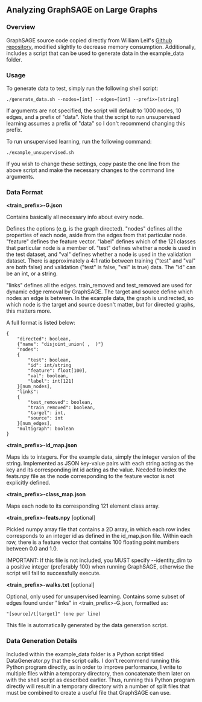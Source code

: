 ## Analyzing GraphSAGE on Large Graphs

### Overview

GraphSAGE source code copied directly from William Leif's [Github repository](https://github.com/williamleif/GraphSAGE), modified slightly to decrease memory consumption. Additionally, includes a script that can be used to generate data in the example_data folder.

### Usage

To generate data to test, simply run the following shell script:

	./generate_data.sh --nodes=[int] --edges=[int] --prefix=[string]

If arguments are not specified, the script will default to 1000 nodes, 10 edges, and a prefix of "data". Note that the script to run unsupervised learning assumes a prefix of "data" so I don't recommend changing this prefix.

To run unsupervised learning, run the following command:

	./example_unsupervised.sh
	
If you wish to change these settings, copy paste the one line from the above script and make the necessary changes to the command line arguments.

### Data Format

**<train_prefix>-G.json**

Contains basically all necessary info about every node. 

Defines the options (e.g. is the graph directed). "nodes" defines all the properties of each node, aside from the edges from that  particular node. "feature" defines the feature vector. "label" defines which of the 121 classes that particular node is a member of. "test" defines whether a node is used in the test dataset, and "val" defines whether a node is used in the validation dataset. There is approximately a 4:1 ratio between training ("test" and "val" are both false) and validation ("test" is false, "val" is true) data. The "id" can be an int, or a string.

"links" defines all the edges. train_removed and test_removed are used for dynamic edge removal by GraphSAGE. The target and source define which nodes an edge is between. In the example data, the graph is undirected, so which node is the target and source doesn't matter, but for directed graphs, this matters more.

A full format is listed below:

	{
		"directed": boolean,
		{"name": "disjoint_union( ,  )"}
		"nodes": 
		{
			"test": boolean,
			"id": int/string
			"feature": float[100],
			"val": boolean,
			"label": int[121]
		}[num_nodes],
		"links":
		{
			"test_removed": boolean,
			"train_removed": boolean,
			"target": int,
			"source": int
		}[num_edges],
		"multigraph": boolean
	}

**<train_prefix>-id_map.json**

Maps ids to integers. For the example data, simply the integer version of the string. Implemented as JSON key-value pairs with each string acting as the key and its corresponding int id acting as the value. Needed to index the feats.npy file as the node corresponding to the feature vector is not explicitly defined.

**<train_prefix>-class_map.json**

Maps each node to its corresponding 121 element class array.

**<train_prefix>-feats.npy** [optional]

Pickled numpy array file that contains a 2D array, in which each row index corresponds to an integer id as defined in the id_map.json file. Within each row, there is a feature vector that contains 100 floating point numbers between 0.0 and 1.0. 

IMPORTANT: If this file is not included, you MUST specify --identity_dim to a positive integer (preferably 100) when running GraphSAGE, otherwise the script will fail to successfully execute.

**<train_prefix>-walks.txt** [optional]

Optional, only used for unsupervised learning. Contains some subset of edges found under "links" in <train_prefix>-G.json, formatted as:

	"[source]/t[target]" (one per line)
	
This file is automatically generated by the data generation script.

### Data Generation Details

Included within the example_data folder is a Python script titled DataGenerator.py that the script calls. I don't recommend running this Python program directly, as in order to improve performance, I write to multiple files within a temporary directory, then concatenate them later on with the shell script as described earlier. Thus, running this Python program directly will result in a temporary directory with a number of split files that must be combined to create a useful file that GraphSAGE can use.